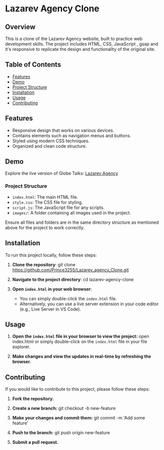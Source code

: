 # Lazarev Agency Clone

## Overview

This is a clone of the Lazarev Agency website, built to practice web development skills. The project includes HTML, CSS, JavaScript , gsap and it's responsive to replicate the design and functionality of the original site.

## Table of Contents

- [Features](#features)
- [Demo](#Demo)
- [Project Structure](#structure)
- [Installation](#installation)
- [Usage](#usage)
- [Contributing](#contributing)

## Features

- Responsive design that works on various devices.
- Contains elements such as navigation menus and buttons.
- Styled using modern CSS techniques.
- Organized and clean code structure.

## Demo

Explore the live version of Globe Talks: [Lazarev Agency](https://prince3255.github.io/Lazarev_agency_Clone/)

### Project Structure

- `index.html`: The main HTML file.
- `style.css`: The CSS file for styling.
- `script.js`: The JavaScript file for any scripts.
- `images/`: A folder containing all images used in the project.

Ensure all files and folders are in the same directory structure as mentioned above for the project to work correctly.

## Installation

To run this project locally, follow these steps:

1. **Clone the repository**:
    git clone https://github.com/Prince3255/Lazarev_agency_Clone.git

2. **Navigate to the project directory**:
    cd lazarev-agency-clone

3. **Open `index.html` in your web browser**:
    - You can simply double-click the `index.html` file.
    - Alternatively, you can use a live server extension in your code editor (e.g., Live Server in VS Code).

## Usage

1. **Open the `index.html` file in your browser to view the project:**
    open index.html
    or simply double-click on the `index.html` file in your file explorer.

2. **Make changes and view the updates in real-time by refreshing the browser.**

## Contributing

If you would like to contribute to this project, please follow these steps:

1. **Fork the repository.**
   
2. **Create a new branch:**
    git checkout -b new-feature
   
3. **Make your changes and commit them:**
    git commit -m 'Add some feature'
   
4. **Push to the branch:**
    git push origin new-feature
   
6. **Submit a pull request.**

